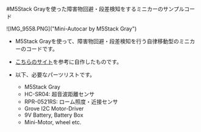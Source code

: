 #M5Stack Grayを使った障害物回避・段差検知をするミニカーのサンプルコード

![IMG_9558.PNG]("Mini-Autocar by M5Stack Gray")

* M5Stack Grayを使って、障害物回避・段差検知を行う自律移動型のミニカーのコードです。

* [こちらのサイト](https://deviceplus.jp/mc-general/arduino-m5stack-remote-control-car-03/)を参考に自作したものです。

* 以下、必要なパーツリストです。

  * M5Stack Gray 
  * HC-SR04: 超音波距離センサ
  * RPR-0521RS: ローム照度・近接センサ
  * Grove I2C Motor-Driver
  * 9V Battery, Battery Box
  * Mini-Motor, wheel
  etc.
　
